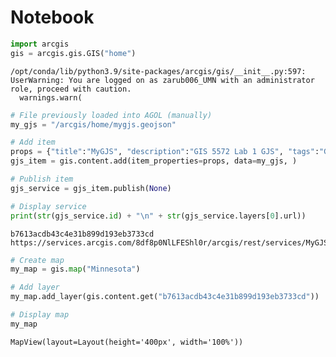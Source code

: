 # Notebook



```python
import arcgis
gis = arcgis.gis.GIS("home")
```

    /opt/conda/lib/python3.9/site-packages/arcgis/gis/__init__.py:597: UserWarning: You are logged on as zarub006_UMN with an administrator role, proceed with caution.
      warnings.warn(



```python
# File previously loaded into AGOL (manually)
my_gjs = "/arcgis/home/mygjs.geojson"

# Add item 
props = {"title":"MyGJS", "description":"GIS 5572 Lab 1 GJS", "tags":"GIS 5572", "type":"GeoJson"}
gjs_item = gis.content.add(item_properties=props, data=my_gjs, )

# Publish item
gjs_service = gjs_item.publish(None)

# Display service
print(str(gjs_service.id) + "\n" + str(gjs_service.layers[0].url))
```

    b7613acdb43c4e31b899d193eb3733cd
    https://services.arcgis.com/8df8p0NlLFEShl0r/arcgis/rest/services/MyGJS/FeatureServer/0



```python
# Create map
my_map = gis.map("Minnesota")

# Add layer
my_map.add_layer(gis.content.get("b7613acdb43c4e31b899d193eb3733cd"))

# Display map
my_map
```


    MapView(layout=Layout(height='400px', width='100%'))



<div class="map-static-img-preview-eea10bc6-dc09-4ce5-8c0e-d37a0c3706fb"><img src=""></img></div>



<div class="map-html-embed-preview-eea10bc6-dc09-4ce5-8c0e-d37a0c3706fb"></div>

